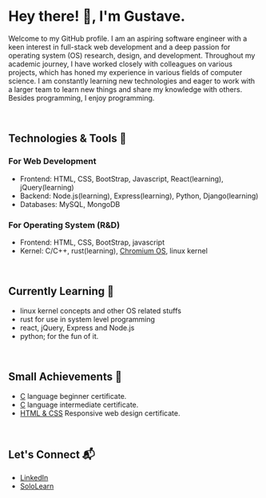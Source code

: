 # Hey there! :wave:, I'm Gustave.

Welcome to my GitHub profile. I am an aspiring software engineer with a keen interest in full-stack web development and a deep passion for operating system (OS) research, design, and development. Throughout my academic journey, I have worked closely with colleagues on various projects, which has honed my experience in various fields of computer science.
 I am constantly learning new technologies and eager to work with a larger team to learn new things and share my knowledge with others. Besides programming, I enjoy programming.
<p>&nbsp;</p>

## Technologies & Tools 🔧

### For Web Development

* Frontend: HTML, CSS, BootStrap,  Javascript, React(learning), jQuery(learning)
* Backend: Node.js(learning), Express(learning), Python, Django(learning)
* Databases: MySQL, MongoDB

### For Operating System (R&D)

* Frontend: HTML, CSS, BootStrap, javascript
* Kernel: C/C++, rust(learning), [Chromium OS](https://www.chromium.org/chromium-os/chromiumos-design-docs/chromium-os-kernel/), linux kernel
<p>&nbsp;</p>

## Currently Learning 🌱

* linux kernel concepts and other OS related stuffs
* rust for use in system level programming
* react, jQuery, Express and Node.js
* python; for the fun of it.
<p>&nbsp;</p>

## Small Achievements 🏅

* [C](https://api2.sololearn.com/v2/certificates/CC-MGPHUFNT/image/png) language beginner certificate.
* [C](https://api2.sololearn.com/v2/certificates/CC-ZXL6BO35/image/png) language intermediate certificate.
* [HTML & CSS](https://freecofication/fcc64b80d6c-37f4-4421-8fe2-6f7a523f50d7/responsive-web-design) Responsive web design certificate.
<p>&nbsp;</p>

## Let's Connect 📬

* [LinkedIn](https://www.linkedin.com/in/gustave-a-ilunga-0666942a9?utm_source=share&utm_campaign=share_via&utm_content=profile&utm_medium=android_app)
* [SoloLearn](https://www.sololearn.com/profile/26121502/?ref=app)


